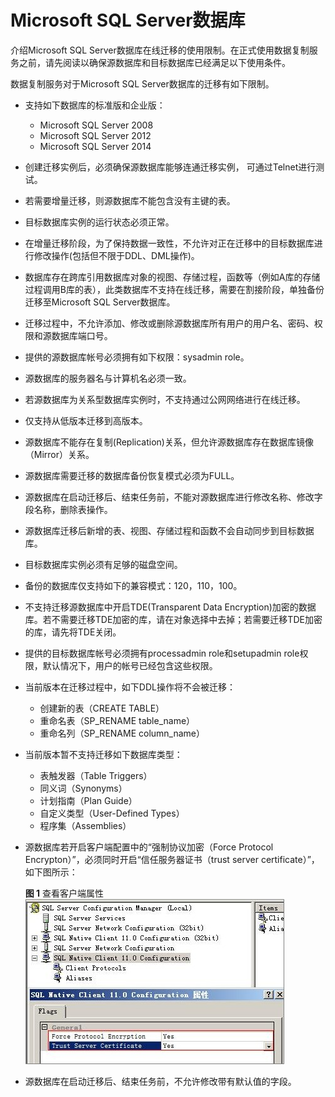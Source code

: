 # Microsoft SQL Server数据库<a name="drs_02_0013"></a>

介绍Microsoft SQL Server数据库在线迁移的使用限制。在正式使用数据复制服务之前，请先阅读以确保源数据库和目标数据库已经满足以下使用条件。

数据复制服务对于Microsoft SQL Server数据库的迁移有如下限制。

-   支持如下数据库的标准版和企业版：
    -   Microsoft SQL Server 2008
    -   Microsoft SQL Server 2012
    -   Microsoft SQL Server 2014

-   创建迁移实例后，必须确保源数据库能够连通迁移实例， 可通过Telnet进行测试。
-   若需要增量迁移，则源数据库不能包含没有主键的表。
-   目标数据库实例的运行状态必须正常。
-   在增量迁移阶段，为了保持数据一致性，不允许对正在迁移中的目标数据库进行修改操作\(包括但不限于DDL、DML操作\)。
-   数据库存在跨库引用数据库对象的视图、存储过程，函数等（例如A库的存储过程调用B库的表），此类数据库不支持在线迁移，需要在割接阶段，单独备份迁移至Microsoft SQL Server数据库。
-   迁移过程中，不允许添加、修改或删除源数据库所有用户的用户名、密码、权限和源数据库端口号。
-   提供的源数据库帐号必须拥有如下权限：sysadmin role。
-   源数据库的服务器名与计算机名必须一致。
-   若源数据库为关系型数据库实例时，不支持通过公网网络进行在线迁移。
-   仅支持从低版本迁移到高版本。
-   源数据库不能存在复制\(Replication\)关系，但允许源数据库存在数据库镜像（Mirror）关系。
-   源数据库需要迁移的数据库备份恢复模式必须为FULL。
-   源数据库在启动迁移后、结束任务前，不能对源数据库进行修改名称、修改字段名称，删除表操作。
-   源数据库迁移后新增的表、视图、存储过程和函数不会自动同步到目标数据库。
-   目标数据库实例必须有足够的磁盘空间。
-   备份的数据库仅支持如下的兼容模式：120，110，100。
-   不支持迁移源数据库中开启TDE\(Transparent Data Encryption\)加密的数据库。若不需要迁移TDE加密的库，请在对象选择中去掉；若需要迁移TDE加密的库，请先将TDE关闭。
-   提供的目标数据库帐号必须拥有processadmin role和setupadmin role权限，默认情况下，用户的帐号已经包含这些权限。
-   当前版本在迁移过程中，如下DDL操作将不会被迁移：
    -   创建新的表（CREATE TABLE）
    -   重命名表（SP\_RENAME table\_name）
    -   重命名列（SP\_RENAME column\_name）

-   当前版本暂不支持迁移如下数据库类型：
    -   表触发器（Table Triggers）
    -   同义词（Synonyms）
    -   计划指南（Plan Guide）
    -   自定义类型（User-Defined Types）
    -   程序集（Assemblies）

-   源数据库若开启客户端配置中的“强制协议加密（Force Protocol Encrypton）”，必须同时开启“信任服务器证书（trust server certificate）”，如下图所示：

    **图 1**  查看客户端属性<a name="fig147867329310"></a>  
    ![](figures/查看客户端属性.jpg "查看客户端属性")

-   源数据库在启动迁移后、结束任务前，不允许修改带有默认值的字段。

